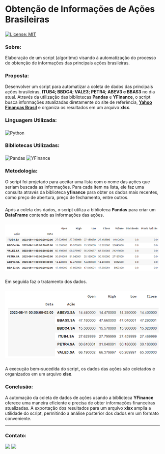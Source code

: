 # Obtenção de Informações de Ações Brasileiras

###
[![License: MIT](https://img.shields.io/badge/License-MIT-black.svg)](https://opensource.org/licenses/MIT) 

### Sobre:

Elaboração de um script (algoritmo) visando à automatização do processo de obtenção de informações das principais ações brasileiras.

### Proposta:

Desenvolver um script para automatizar a coleta de dados das principais ações brasileiras, **ITUB4; BBDC4; VALE3; PETR4; ABEV3 e BBAS3** no dia atual. Através da utilização das bibliotecas **Pandas** e **YFinance**, o script busca informações atualizadas diretamente do site de referência, <a href="https://br.financas.yahoo.com/">**Yahoo Finanças Brasil**</a> e organiza os resultados em um arquivo **xlsx**.

### Linguagem Utilizada:
###
![Python](https://img.shields.io/badge/python-3670A0?style=for-the-badge&logo=python&logoColor=white&color=black)

### Bibliotecas Utilizadas:
###
![Pandas](https://img.shields.io/badge/pandas-%23150458.svg?style=for-the-badge&logo=pandas&logoColor=white&color=black) 	![YFinance](https://img.shields.io/badge/YFinance-%233F4F75.svg?style=for-the-badge&logoColor=white&color=black)

### Metodologia:

O script foi projetado para aceitar uma lista com o nome das ações que seriam buscada as informações. Para cada item na lista, ele faz uma consulta através da biblioteca **yfinance** para obter os dados mais recentes, como preço de abertura, preço de fechamento, entre outros.
###
Após a coleta dos dados, o script utiliza a biblioteca **Pandas** para criar um **DataFrame** contendo as informações das ações.
###
<img src="/img/dataframe_inicial.png">

###
Em seguida faz o tratamento dos dados.
###
<img src="/img/dataframe_final.png">

###
A execução bem-sucedida do script, os dados das ações são coletados e organizados em um arquivo **xlsx**.

### Conclusão:

A automação da coleta de dados de ações usando a biblioteca **YFinance** oferece uma maneira eficiente e precisa de obter informações financeiras atualizadas. A exportação dos resultados para um arquivo **xlsx** amplia a utilidade do script, permitindo a análise posterior dos dados em um formato conveniente.

---
### Contato:

<div>
  <a href="https://linkedin.com/in/marcospontesjunior" target="_blank"><img src="https://img.shields.io/badge/linkedin-%230077B5.svg?style=for-the-badge&logo=linkedin&logoColor=white&color=black" target="_blank"></a>  
  <a href = "mailto:marcospntsjunior@gmail.com"><img src="https://img.shields.io/badge/Gmail-D14836?style=for-the-badge&logo=gmail&logoColor=white&color=black" target="_blank"></a>
</div>



